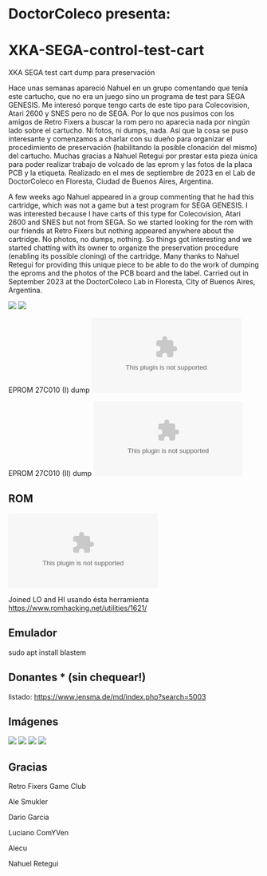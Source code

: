# DoctorColeco presenta:
# XKA-SEGA-control-test-cart
XKA SEGA test cart dump para preservación

Hace unas semanas apareció Nahuel en un grupo comentando que tenía este cartucho, que no era un juego sino un programa de test para SEGA GENESIS. Me interesó porque tengo carts de este tipo para Colecovision, Atari 2600 y SNES pero no de SEGA. Por lo que nos pusimos con los amigos de Retro Fixers a buscar la rom pero no aparecia nada por ningún lado sobre el cartucho. Ni fotos, ni dumps, nada. Así que la cosa se puso interesante y comenzamos a charlar con su dueño para organizar el procedimiento de preservación (habilitando la posible clonación del mismo) del cartucho. Muchas gracias a Nahuel Retegui por prestar esta pieza única para poder realizar trabajo de volcado de las eprom y las fotos de la placa PCB y la etiqueta. Realizado en el mes de septiembre de 2023 en el Lab de DoctorColeco en Floresta, Ciudad de Buenos Aires, Argentina.

A few weeks ago Nahuel appeared in a group commenting that he had this cartridge, which was not a game but a test program for SEGA GENESIS. I was interested because I have carts of this type for Colecovision, Atari 2600 and SNES but not from SEGA. So we started looking for the rom with our friends at Retro Fixers but nothing appeared anywhere about the cartridge. No photos, no dumps, nothing. So things got interesting and we started chatting with its owner to organize the preservation procedure (enabling its possible cloning) of the cartridge. Many thanks to Nahuel Retegui for providing this unique piece to be able to do the work of dumping the eproms and the photos of the PCB board and the label. Carried out in September 2023 at the DoctorColeco Lab in Floresta, City of Buenos Aires, Argentina.

![](pics/screenshot_01.png)
![](pics/screenshot_02.png)


EPROM 27C010 (I) dump ![acá](eproms_dump/AM27C010@DIP32(eprom_1).BIN)

EPROM 27C010 (II) dump ![acá](eproms_dump/AM27C010@DIP32(eprom_2).BIN)

## ROM
![download XKA SEGA control (doctorcoleco).bin](https://github.com/DiegoAccorinti/XKA-SEGA-control-test-cart/blob/main/rom/XKA%20SEGA%20control%20(doctorcoleco).bin)

Joined LO and HI usando ésta herramienta https://www.romhacking.net/utilities/1621/

## Emulador
sudo apt install blastem

## Donantes * (sin chequear!)
listado: https://www.jensma.de/md/index.php?search=5003

## Imágenes
![](pics/cart_front.jpeg)
![](pics/PCB_with_eproms_mounted.jpeg)
![](pics/PCB_front.jpeg)
![](pics/PCB_back.jpeg)

## Gracias
Retro Fixers Game Club

Ale Smukler

Dario Garcia

Luciano ComYVen

Alecu

Nahuel Retegui
